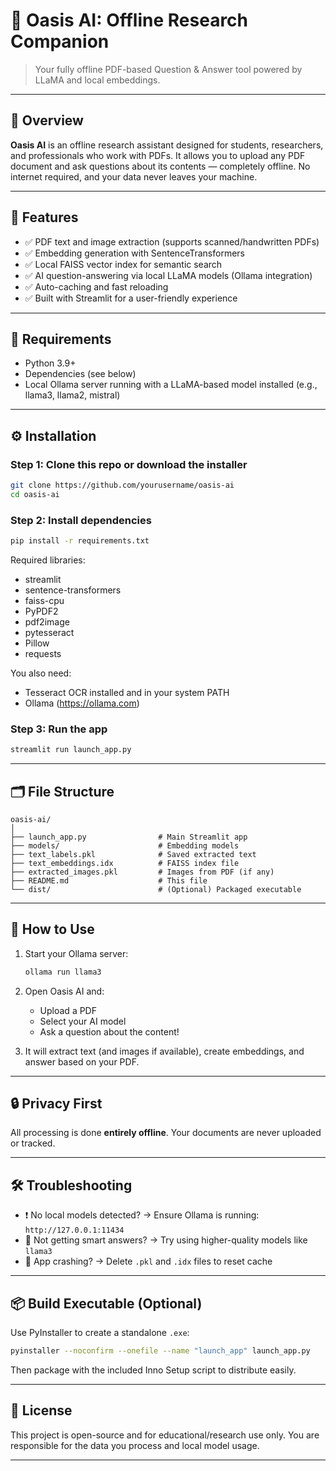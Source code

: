 

# 🌴 Oasis AI: Offline Research Companion

> Your fully offline PDF-based Question & Answer tool powered by LLaMA and local embeddings.

---

## 📖 Overview

**Oasis AI** is an offline research assistant designed for students, researchers, and professionals who work with PDFs. It allows you to upload any PDF document and ask questions about its contents — completely offline. No internet required, and your data never leaves your machine.

---

## 🧠 Features

- ✅ PDF text and image extraction (supports scanned/handwritten PDFs)
- ✅ Embedding generation with SentenceTransformers
- ✅ Local FAISS vector index for semantic search
- ✅ AI question-answering via local LLaMA models (Ollama integration)
- ✅ Auto-caching and fast reloading
- ✅ Built with Streamlit for a user-friendly experience

---

## 💾 Requirements

- Python 3.9+
- Dependencies (see below)
- Local Ollama server running with a LLaMA-based model installed (e.g., llama3, llama2, mistral)

---

## ⚙️ Installation

### Step 1: Clone this repo or download the installer

```bash
git clone https://github.com/yourusername/oasis-ai
cd oasis-ai
```

### Step 2: Install dependencies

```bash
pip install -r requirements.txt
```

Required libraries:

- streamlit
- sentence-transformers
- faiss-cpu
- PyPDF2
- pdf2image
- pytesseract
- Pillow
- requests

You also need:

- Tesseract OCR installed and in your system PATH
- Ollama (https://ollama.com)

### Step 3: Run the app

```bash
streamlit run launch_app.py
```

---

## 🗂 File Structure

```
oasis-ai/
│
├── launch_app.py                # Main Streamlit app
├── models/                      # Embedding models
├── text_labels.pkl              # Saved extracted text
├── text_embeddings.idx          # FAISS index file
├── extracted_images.pkl         # Images from PDF (if any)
├── README.md                    # This file
└── dist/                        # (Optional) Packaged executable
```

---

## 🚀 How to Use

1. Start your Ollama server:
   ```bash
   ollama run llama3
   ```

2. Open Oasis AI and:
   - Upload a PDF
   - Select your AI model
   - Ask a question about the content!

3. It will extract text (and images if available), create embeddings, and answer based on your PDF.

---

## 🔒 Privacy First

All processing is done **entirely offline**. Your documents are never uploaded or tracked.

---

## 🛠 Troubleshooting

- ❗ No local models detected? → Ensure Ollama is running: `http://127.0.0.1:11434`
- 🧠 Not getting smart answers? → Try using higher-quality models like `llama3`
- 🧹 App crashing? → Delete `.pkl` and `.idx` files to reset cache

---

## 📦 Build Executable (Optional)

Use PyInstaller to create a standalone `.exe`:

```bash
pyinstaller --noconfirm --onefile --name "launch_app" launch_app.py
```

Then package with the included Inno Setup script to distribute easily.

---

## 📄 License

This project is open-source and for educational/research use only. You are responsible for the data you process and local model usage.

---
